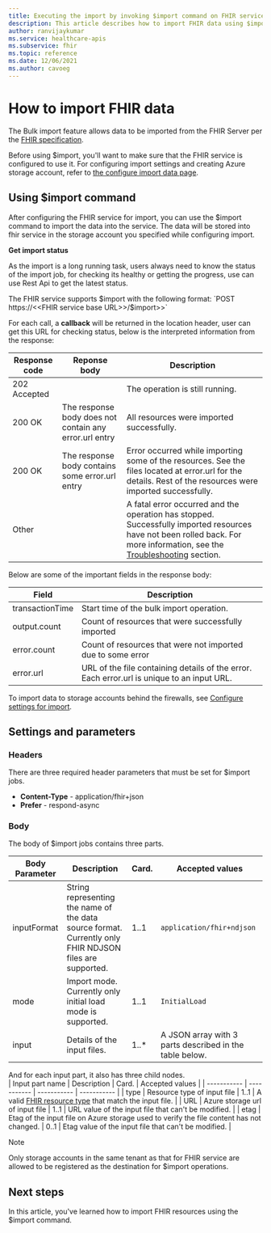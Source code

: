 ```yaml
---
title: Executing the import by invoking $import command on FHIR service
description: This article describes how to import FHIR data using $import
author: ranvijaykumar
ms.service: healthcare-apis
ms.subservice: fhir
ms.topic: reference
ms.date: 12/06/2021
ms.author: cavoeg
---
```

# How to import FHIR data


The Bulk import feature allows data to be imported from the FHIR Server per the [FHIR specification](https://hl7.org/fhir/uv/bulkdata/import/index.html). 

Before using $import, you'll want to make sure that the FHIR service is configured to use it. For configuring import settings and creating Azure storage account, refer to [the configure import data page](configure-import-data.md).

## Using $import command

After configuring the FHIR service for import, you can use the $import command to import the data into the service. The data will be stored into fhir service in the storage account you specified while configuring import. 


**Get import status**

As the import is a long running task, users always need to know the status of the import job, for checking its healthy or getting the progress, use can use Rest Api to get the latest status.  

The FHIR service supports $import with the following format:
 `POST https://<<FHIR service base URL>>/$import>>`

For each call, a **callback** will be returned in the location header, user can get this URL for checking status, below is the interpreted information from the response:

| Response code      | Reponse body |Description |
| ----------- | -----------  |-----------  |
| 202 Accepted | |The operation is still running.|
| 200 OK |The response body does not contain any error.url entry|All resources were imported successfully.|
| 200 OK |The response body contains some error.url entry|Error occurred while importing some of the resources. See the files located at error.url for the details. Rest of the resources were imported successfully.|
| Other||A fatal error occurred and the operation has stopped. Successfully imported resources have not been rolled back. For more information, see the [Troubleshooting](#troubleshooting) section.|

Below are some of the important fields in the response body:

| Field | Description |
| ----------- | ----------- |
|transactionTime|Start time of the bulk import operation.|
|output.count|Count of resources that were successfully imported|
|error.count|Count of resources that were not imported due to some error|
|error.url|URL of the file containing details of the error. Each error.url is unique to an input URL. |

To import data to storage accounts behind the firewalls, see [Configure settings for import](configure-import-data.md).

## Settings and parameters

### Headers
There are three required header parameters that must be set for $import jobs.
* **Content-Type** - application/fhir+json
* **Prefer** - respond-async

### Body
The body of $import jobs contains three parts.

| Body Parameter      | Description | Card. |  Accepted values |
| ----------- | ----------- | ----------- | ----------- |
| inputFormat      | String representing the name of the data source format. Currently only FHIR NDJSON files are supported. | 1..1 | ```application/fhir+ndjson``` |
| mode      | Import mode. Currently only initial load mode is supported. | 1..1 | ```InitialLoad``` |
| input   | Details of the input files. | 1..* | A JSON array with 3 parts described in the table below. |

And for each input part, it also has three child nodes.  
| Input part name   | Description | Card. |  Accepted values |
| ----------- | ----------- | ----------- | ----------- |
| type   |  Resource type of input file   | 1..1 |  A valid [FHIR resource type](https://www.hl7.org/fhir/resourcelist.html) that match the input file. |
| URL   |  Azure storage url of input file   | 1..1 | URL value of the input file that can't be modified. |
| etag   |  Etag of the input file on Azure storage used to verify the file content has not changed. | 0..1 |  Etag value of the input file that can't be modified. |

> [!Note]
> Only storage accounts in the same tenant as that for FHIR service are allowed to be registered as the destination for $import operations.
    
## Next steps

In this article, you've learned how to import FHIR resources using the $import command. 